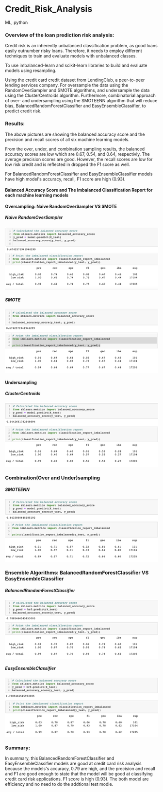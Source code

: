 # Credit_Risk_Analysis
ML, python

### Overview of the loan prediction risk analysis:

Credit risk is an inherently unbalanced classification problem, as good loans easily outnumber risky loans. Therefore, it needs to employ different techniques to train and evaluate models with unbalanced classes. 

To use imbalanced-learn and scikit-learn libraries to build and evaluate models using resampling.

Using the credit card credit dataset from LendingClub, a peer-to-peer lending services company. For oversample the data using the RandomOverSampler and SMOTE algorithms, and undersample the data using the ClusterCentroids algorithm. Furthermore, combinatorial approach of over- and undersampling using the SMOTEENN algorithm that will reduce bias, BalancedRandomForestClassifier and EasyEnsembleClassifier, to predict credit risk. 


### Results: 

The above pictures are showing the balanced accuracy score and the precision and recall scores of all six machine learning models.

From the over, under, and combination sampling results, the balanced accuracy scores are low which are 0.67, 0.54, and 0.64, respectivly. The average precision scores are good. However, the recall scores are low for low risk credit and is reflected in dropped the F1 score as well. 

For BalancedRandomForestClassifier and EasyEnsembleClassifier models have high model's accuracy, recall, F1 score are high (0.93).


#### Balanced Accuracy Score and The Imbalanced Classification Report for each machine learning models


#### Oversampling: Naive RandomOverSampler VS SMOTE

##### Naive RandomOverSampler 
![1](https://github.com/Poonsri14/Credit_Risk_Analysis/blob/main/Resources/RandomOverSampler_AC.png)
![1](https://github.com/Poonsri14/Credit_Risk_Analysis/blob/main/Resources/RandomOverSampler_Table.png)

##### SMOTE
![2](https://github.com/Poonsri14/Credit_Risk_Analysis/blob/main/Resources/SMOTE_AC.png)
![2](https://github.com/Poonsri14/Credit_Risk_Analysis/blob/main/Resources/SMOTE_Table.png)

#### Undersampling

##### ClusterCentroids
![4](https://github.com/Poonsri14/Credit_Risk_Analysis/blob/main/Resources/ClusterCentroids_AC.png)
![4](https://github.com/Poonsri14/Credit_Risk_Analysis/blob/main/Resources/ClusterCentroids_Table.png)


### Combination(Over and Under)sampling

##### SMOTEENN
![3](https://github.com/Poonsri14/Credit_Risk_Analysis/blob/main/Resources/SMOTEENN_AC.png)
![3](https://github.com/Poonsri14/Credit_Risk_Analysis/blob/main/Resources/SMOTEENN_Table.png)



### Ensemble Algorithms: BalancedRandomForestClassifier VS EasyEnsembleClassifier

##### BalancedRandomForestClassifier
![5](https://github.com/Poonsri14/Credit_Risk_Analysis/blob/main/Resources/BalancedRandomForestClassifier_AC.png)
![5](https://github.com/Poonsri14/Credit_Risk_Analysis/blob/main/Resources/BalancedRandomForestClassifier_Table.png)

##### EasyEnsembleClassifier
![6](https://github.com/Poonsri14/Credit_Risk_Analysis/blob/main/Resources/EasyEnsembleClassifier_AC.png)
![6](https://github.com/Poonsri14/Credit_Risk_Analysis/blob/main/Resources/EasyEnsembleClassifier_Table.png)


### Summary:

In summary, this BalancedRandomForestClassifier and EasyEnsembleClassifier models are good at credit card risk analysis because the models's accuracy, 0.79 are high, and the precision and recall and F1 are good enough to state that the model will be good at classifying credit card risk applications. F1 score is high (0.93). The both model are efficiency and no need to do the addtional test modle.



